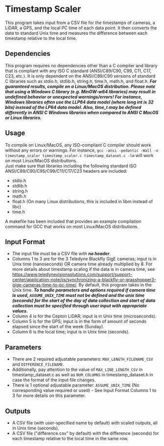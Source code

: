 # Timestamp Scaler
This program takes input from a CSV file for the timestamps of cameras, a LiDAR, a GPS, and the local PC time of each data point. It then converts the data to standard Unix time and measures the difference between each timestamp relative to the local time. 

## Dependencies
This program requires no dependencies other than a C compiler and library that is compliant with any ISO C standard (ANSI/C89/C90, C99, C11, C17, C23, etc.). It is only dependent on the ANSI/C89/C90 versions of standard C libraries such as stdio.h, stdlib.h, string.h, time.h, math.h, and float.h. ***For guaranteed results, compile on a Linux/MacOS distribution. Please note that using a Windows C library (e.g. MinGW-w64 libraries) may result in undefined behavior or unexpected warnings/errors! For instance, Windows libraries often use the LLP64 data model (where long int is 32 bits) instead of the LP64 data model. Also, time_t may be defined differently in ANSI C Windows libraries when compared to ANSI C MacOS or Linux libraries.***

## Usage
To compile on Linux/MacOS, any ISO-compliant C compiler should work without any errors or warnings. For instance, `gcc -ansi -pedantic -Wall -o timestamp_scaler timestamp_scaler.c timestamp_dataset.c -lm` will work on most Linux/MacOS distributions.   
Just make sure that libraries including the following standard ISO ANSI/C89/C90/C95/C99/C11/C17/C23 headers are included: 
- stdio.h
- stdlib.h
- string.h
- math.h
- float.h (On many Linux distributions, this is included in libm instead of libc)
- time.h

A makefile has been included that provides an example compilation command for GCC that works on most Linux/MacOS distributions. 


## Input Format
- The input file must be a CSV file with ***no header***. 
- Columns 1 to 3 are for the 3 Teledyne Blackfly GigE cameras; input is in Unix time (nanoseconds) OR camera time already multiplied by 8. For more details about timestamp scaling if the data is in camera time, see https://www.teledynevisionsolutions.com/support/support-center/application-note/iis/synchronizing-a-blackfly-or-grasshopper3-gige-cameras-time-to-pc-time/. By default, this program takes in the Unix time. ***To handle parameters and options required if camera time is used, `ASSUME_UNIX_TIME` must not be defined and the unix time (seconds) for the start of the day of data collection and start of data collection must be specified through user input with appropriate values.*** 
- Column 4 is for the Cepton LiDAR; input is in Unix time (microseconds). 
- Column 5 is for the GPS; input is in the form of amount of seconds elapsed since the start of the week (Sunday). 
- Column 6 is the local time; input is in Unix time (seconds). 

## Parameters
- There are 2 required adjustable parameters: `MAX_LENGTH_FILENAME_CSV` and `DIFFERENCE_FILENAME`. 
- Additionally, pay attention to the value of `MAX_LINE_LENGTH_CSV` in timestamp_dataset.c as well as `NUM_COLUMNS` in timestamp_dataset.h in case the format of the input file changes. 
- There is 1 optional adjustable parameter: `ASSUME_UNIX_TIME` (No corresponding value required or used) - See Input Format Columns 1 to 3 for more details on this parameter. 

## Outputs
- A CSV file (with user-specified name by default) with scaled outputs, all in Unix time (seconds). 
- A CSV file ("difference.csv" by default) with the difference (seconds) for each timestamp relative to the local time in the same row. 
